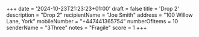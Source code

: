 +++
date = '2024-10-23T21:23:23+01:00'
draft = false
title = 'Drop 2'
description = "Drop 2"
recipientName = "Joe Smith"
address = "100 Willow Lane, York"
mobileNumber = "+447441365754"
numberOfItems = 10
senderName = "3Three"
notes = "Fragile"
score = 1
+++
